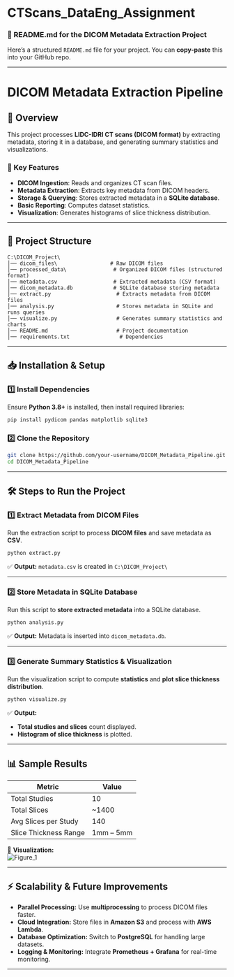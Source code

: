 # CTScans_DataEng_Assignment
### **📌 README.md for the DICOM Metadata Extraction Project**  

Here’s a structured `README.md` file for your project. You can **copy-paste** this into your GitHub repo.  

---

# **DICOM Metadata Extraction Pipeline**  

## **📖 Overview**  
This project processes **LIDC-IDRI CT scans (DICOM format)** by extracting metadata, storing it in a database, and generating summary statistics and visualizations.  

### **🚀 Key Features**
- **DICOM Ingestion**: Reads and organizes CT scan files.  
- **Metadata Extraction**: Extracts key metadata from DICOM headers.  
- **Storage & Querying**: Stores extracted metadata in a **SQLite database**.  
- **Basic Reporting**: Computes dataset statistics.  
- **Visualization**: Generates histograms of slice thickness distribution.  

---

## **📂 Project Structure**
```
C:\DICOM_Project\
│── dicom_files\                 # Raw DICOM files
│── processed_data\               # Organized DICOM files (structured format)
│── metadata.csv                  # Extracted metadata (CSV format)
│── dicom_metadata.db             # SQLite database storing metadata
│── extract.py                     # Extracts metadata from DICOM files
│── analysis.py                    # Stores metadata in SQLite and runs queries
│── visualize.py                   # Generates summary statistics and charts
│── README.md                      # Project documentation
│── requirements.txt                # Dependencies
```

---

## **📥 Installation & Setup**
### **1️⃣ Install Dependencies**
Ensure **Python 3.8+** is installed, then install required libraries:
```sh
pip install pydicom pandas matplotlib sqlite3
```

### **2️⃣ Clone the Repository**
```sh
git clone https://github.com/your-username/DICOM_Metadata_Pipeline.git
cd DICOM_Metadata_Pipeline
```

---

## **🛠 Steps to Run the Project**

### **1️⃣ Extract Metadata from DICOM Files**
Run the extraction script to process **DICOM files** and save metadata as **CSV**.
```sh
python extract.py
```
✅ **Output:** `metadata.csv` is created in `C:\DICOM_Project\`

---

### **2️⃣ Store Metadata in SQLite Database**
Run this script to **store extracted metadata** into a SQLite database.
```sh
python analysis.py
```
✅ **Output:** Metadata is inserted into `dicom_metadata.db`.

---

### **3️⃣ Generate Summary Statistics & Visualization**
Run the visualization script to compute **statistics** and **plot slice thickness distribution**.
```sh
python visualize.py
```
✅ **Output:**  
- **Total studies and slices** count displayed.  
- **Histogram of slice thickness** is plotted.

---

## **📊 Sample Results**
| Metric | Value |
|--------|-------|
| Total Studies | 10 |
| Total Slices | ~1400 |
| Avg Slices per Study | 140 |
| Slice Thickness Range | 1mm – 5mm |

📌 **Visualization:**  
 ![Figure_1](https://github.com/user-attachments/assets/7248f048-5f67-414d-9020-f925a2e52315)


---

## **⚡ Scalability & Future Improvements**
- **Parallel Processing:** Use **multiprocessing** to process DICOM files faster.  
- **Cloud Integration:** Store files in **Amazon S3** and process with **AWS Lambda**.  
- **Database Optimization:** Switch to **PostgreSQL** for handling large datasets.  
- **Logging & Monitoring:** Integrate **Prometheus + Grafana** for real-time monitoring.  

---
